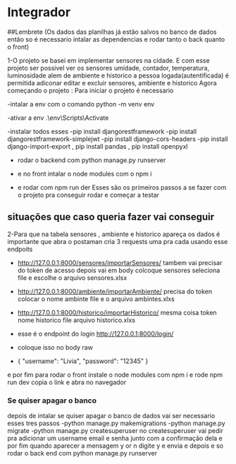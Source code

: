 # Integrador
##Lembrete (Os dados das planilhas já estão salvos no banco de dados então so é necessario intalar as dependencias e rodar tanto o back quanto o front)


1-O projeto se basei em implementar sensores na cidade. E com esse projeto ser possivel ver os sensores umidade, contador, temperatura, luminosidade alem de ambiente e historico a pessoa logada(autentificada) é permitida adiconar editar e excluir sensores, ambiente e historico
  Agora começando o projeto :
  Para iniciar o projeto é necessario
  
  -intalar a env com o comando python -m venv env
  
  -ativar a env .\env\Scripts\Activate
  
  -instalar todos esses
    -pip install djangorestframework
    -pip install djangorestframework-simplejwt
    -pip install django-cors-headers
    -pip install django-import-export , pip install pandas , pip install openpyxl
  
 - rodar o backend com python manage.py runserver

 - e no front intalar o node modules com o npm i
 - e rodar com npm run der 
  Esses são os primeiros passos a se fazer com o projeto pra conseguir rodar e começar a testar




## situações que caso queria fazer vai conseguir 
2-Para que na tabela sensores , ambiente e historico apareça os dados é importante que abra o postaman cria 3 requests uma pra cada usando esse endpoits 
  - http://127.0.0.1:8000/sensores/importarSensores/ tambem vai precisar do token de acesso depois vai em body colcoque sensores  seleciona file e escolhe o arquivo sensores.xlsx
  - http://127.0.0.1:8000/ambiente/importarAmbiente/  precisa do token colocar o nome ambinte file e o arquivo ambintes.xlxs
  - http://127.0.0.1:8000/historico/importarHistorico/  mesma coisa token nome historico file arquivo historico.xlxs
    
  - esse é o endpoint do login http://127.0.0.1:8000/login/
  - coloque isso no body raw
  - {
      "username": "Livia",
      "password": "12345"
    }
  
  
  e por fim para rodar o front instale o node modules com npm i 
  e rode npm run dev copia o link e abra no navegador


### Se quiser apagar o banco 
   depois de intalar se quiser apagar o banco de dados vai ser necessario esses tres passos
    -python manage.py makemigrations
    -python manage.py migrate
    -python manage.py createsuperuser
    no createsuperuser vai pedir pra adicionar um username email e senha junto com a confirmação dela e por fim quando aparecer a mensagem y or n digite y e envia e depois e so rodar o back end com python manage.py runserver
     



